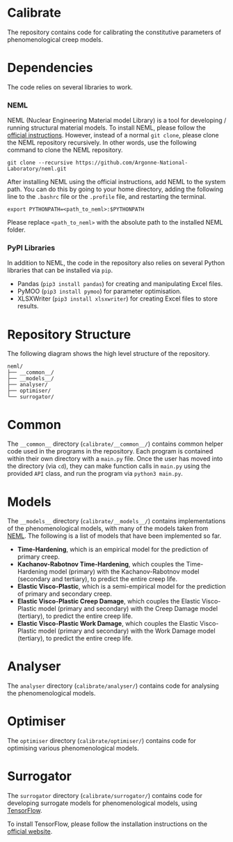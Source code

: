 # Calibrate

The repository contains code for calibrating the constitutive parameters of phenomenological creep models.

# Dependencies

The code relies on several libraries to work.

### NEML

NEML (Nuclear Engineering Material model Library) is a tool for developing / running structural material models. To install NEML, please follow the [official instructions](https://neml.readthedocs.io/en/dev/started.html). However, instead of a normal `git clone`, please clone the NEML repository recursively. In other words, use the following command to clone the NEML repository.

```
git clone --recursive https://github.com/Argonne-National-Laboratory/neml.git
```

After installing NEML using the official instructions, add NEML to the system path. You can do this by going to your home directory, adding the following line to the `.bashrc` file or the `.profile` file, and restarting the terminal.

```
export PYTHONPATH=<path_to_neml>:$PYTHONPATH
```

Please replace `<path_to_neml>` with the absolute path to the installed NEML folder.

### PyPI Libraries

In addition to NEML, the code in the repository also relies on several Python libraries that can be installed via `pip`.

* Pandas (`pip3 install pandas`) for creating and manipulating Excel files.
* PyMOO (`pip3 install pymoo`) for parameter optimisation.
* XLSXWriter (`pip3 install xlsxwriter`) for creating Excel files to store results.

# Repository Structure

The following diagram shows the high level structure of the repository. 

```
neml/
├── __common__/
├── __models__/
├── analyser/
├── optimiser/
└── surrogator/
```

# Common

The `__common__` directory (`calibrate/__common__/`) contains common helper code used in the programs in the repository. Each program is contained within their own directory with a `main.py` file. Once the user has moved into the directory (via `cd`), they can make function calls in `main.py` using the provided `API` class, and run the program via `python3 main.py`.

# Models

The `__models__` directory (`calibrate/__models__/`) contains implementations of the phenomenological models, with many of the models taken from [NEML](https://github.com/Argonne-National-Laboratory/neml). The following is a list of models that have been implemented so far.

* **Time-Hardening**, which is an empirical model for the prediction of primary creep.
* **Kachanov-Rabotnov Time-Hardening**, which couples the Time-Hardening model (primary) with the Kachanov-Rabotnov model (secondary and tertiary), to predict the entire creep life.
* **Elastic Visco-Plastic**, which is a semi-empirical model for the prediction of primary and secondary creep.
* **Elastic Visco-Plastic Creep Damage**, which couples the Elastic Visco-Plastic model (primary and secondary) with the Creep Damage model (tertiary), to predict the entire creep life.
* **Elastic Visco-Plastic Work Damage**, which couples the Elastic Visco-Plastic model (primary and secondary) with the Work Damage model (tertiary), to predict the entire creep life.

# Analyser

The `analyser` directory (`calibrate/analyser/`) contains code for analysing the phenomenological models.

# Optimiser

The `optimiser` directory (`calibrate/optimiser/`) contains code for optimising various phenomenological models.

# Surrogator

The `surrogator` directory (`calibrate/surrogator/`) contains code for developing surrogate models for phenomenological models, using [TensorFlow](https://www.tensorflow.org/).

To install TensorFlow, please follow the installation instructions on the [official website](https://www.tensorflow.org/install/pip).